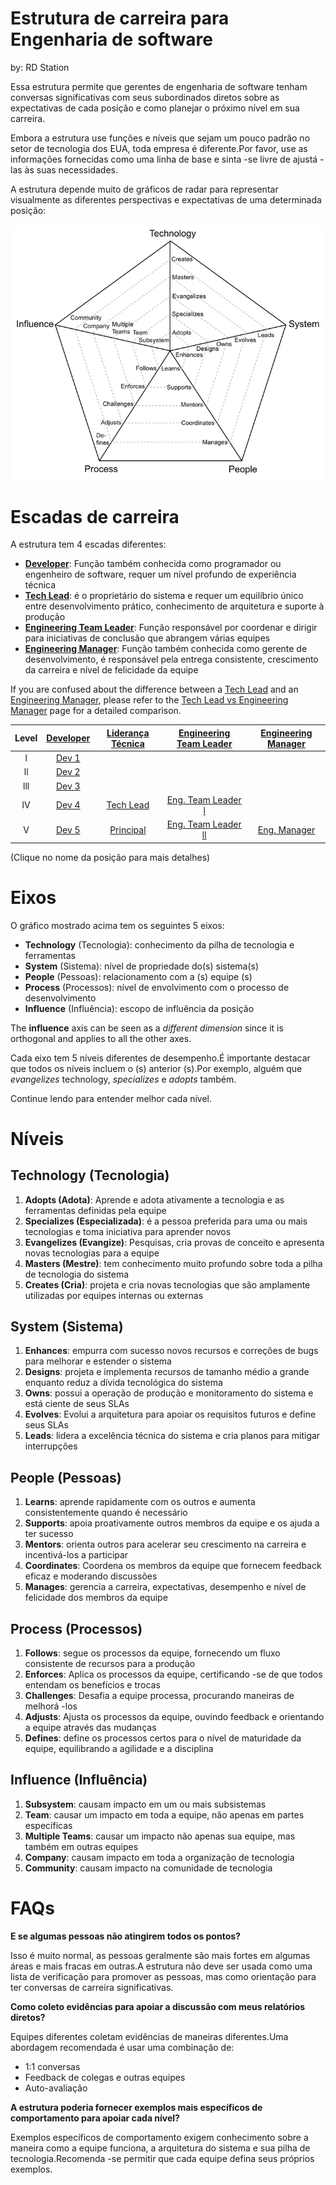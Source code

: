 
# Estrutura de carreira para Engenharia de software
by: RD Station

Essa estrutura permite que gerentes de engenharia de software tenham conversas significativas com seus subordinados diretos sobre as expectativas de cada posição e como planejar o próximo nível em sua carreira.

Embora a estrutura use funções e níveis que sejam um pouco padrão no setor de tecnologia dos EUA, toda empresa é diferente.Por favor, use as informações fornecidas como uma linha de base e sinta -se livre de ajustá -las às suas necessidades.

A estrutura depende muito de gráficos de radar para representar visualmente as diferentes perspectivas e expectativas de uma determinada posição:

<picture>
  <source media="(prefers-color-scheme: dark)" srcset="charts/template-dark.png">
  <source media="(prefers-color-scheme: light)" srcset="charts/template.png">
  <img alt="Template Chart" src="charts/template.png">
</picture>

# Escadas de carreira

A estrutura tem 4 escadas diferentes:

* [**Developer**](Developer.md): Função também conhecida como programador ou engenheiro de software, requer um nível profundo de experiência técnica
* [**Tech Lead**](TechLead.md): é o proprietário do sistema e requer um equilíbrio único entre desenvolvimento prático, conhecimento de arquitetura e suporte à produção 
* [**Engineering Team Leader**](TechnicalProgramManager.md): Função responsável por coordenar e dirigir para iniciativas de conclusão que abrangem várias equipes
* [**Engineering Manager**](EngineeringManager.md): Função também conhecida como gerente de desenvolvimento, é responsável pela entrega consistente, crescimento da carreira e nível de felicidade da equipe

If you are confused about the difference between a [Tech Lead](TechLead.md) and an [Engineering Manager](EngineeringManager.md), please refer to the [Tech Lead vs Engineering Manager](TechLead-EngineeringManager.md) page for a detailed comparison.

| Level | [Developer](Developer.md) | [Liderança Técnica](TechLead.md) | [Engineering Team Leader](TechnicalProgramManager.md) | [Engineering Manager](EngineeringManager.md) |
| :---: | :---: | :---: | :---: |  :---: |
| l | [Dev 1](Developer.md#d1---developer-1) | | | |
| ll | [Dev 2](Developer.md#d2---developer-2) | | | |
| lll | [Dev 3](Developer.md#d3---developer-3) | | | |
| lV | [Dev 4](Developer.md#d4---developer-4) | [Tech Lead](TechLead.md#tl4---tech-lead-4) | [Eng. Team Leader l](TechnicalProgramManager.md#tpm4---technical-program-manager-4) | |
| V | [Dev 5](Developer.md#d5---developer-5) | [Principal](TechLead.md#tl5---tech-lead-5) | [Eng. Team Leader ll](TechnicalProgramManager.md#tpm5---technical-program-manager-5) | [Eng. Manager](EngineeringManager.md#em5---engineering-manager-5) |

(Clique no nome da posição para mais detalhes)

# Eixos

O gráfico mostrado acima tem os seguintes 5 eixos:
* **Technology** (Tecnologia): conhecimento da pilha de tecnologia e ferramentas
* **System** (Sistema): nível de propriedade do(s) sistema(s)
* **People** (Pessoas): relacionamento com a (s) equipe (s)
* **Process** (Processos): nível de envolvimento com o processo de desenvolvimento
* **Influence** (Influência): escopo de influência da posição

The **influence** axis can be seen as a *different dimension* since it is orthogonal and applies to all the other axes.

Cada eixo tem 5 níveis diferentes de desempenho.É importante destacar que todos os níveis incluem o (s) anterior (s).Por exemplo, alguém que *evangelizes* technology, *specializes* e *adopts* também.

Continue lendo para entender melhor cada nível.

# Níveis

## Technology (Tecnologia)

1. **Adopts (Adota)**: Aprende e adota ativamente a tecnologia e as ferramentas definidas pela equipe
2. **Specializes (Especializada)**: é a pessoa preferida para uma ou mais tecnologias e toma iniciativa para aprender novos
3. **Evangelizes (Evangize)**: Pesquisas, cria provas de conceito e apresenta novas tecnologias para a equipe
4. **Masters (Mestre)**: tem conhecimento muito profundo sobre toda a pilha de tecnologia do sistema
5. **Creates (Cria)**: projeta e cria novas tecnologias que são amplamente utilizadas por equipes internas ou externas

## System (Sistema)

1. **Enhances**: empurra com sucesso novos recursos e correções de bugs para melhorar e estender o sistema
2. **Designs**: projeta e implementa recursos de tamanho médio a grande enquanto reduz a dívida tecnológica do sistema
3. **Owns**: possui a operação de produção e monitoramento do sistema e está ciente de seus SLAs
4. **Evolves**: Evolui a arquitetura para apoiar os requisitos futuros e define seus SLAs
5. **Leads**: lidera a excelência técnica do sistema e cria planos para mitigar interrupções

## People (Pessoas)

1. **Learns**: aprende rapidamente com os outros e aumenta consistentemente quando é necessário
2. **Supports**: apoia proativamente outros membros da equipe e os ajuda a ter sucesso
3. **Mentors**: orienta outros para acelerar seu crescimento na carreira e incentivá-los a participar
4. **Coordinates**: Coordena os membros da equipe que fornecem feedback eficaz e moderando discussões
5. **Manages**: gerencia a carreira, expectativas, desempenho e nível de felicidade dos membros da equipe

## Process (Processos)

1. **Follows**: segue os processos da equipe, fornecendo um fluxo consistente de recursos para a produção
2. **Enforces**: Aplica os processos da equipe, certificando -se de que todos entendam os benefícios e trocas
3. **Challenges**: Desafia a equipe processa, procurando maneiras de melhorá -los
4. **Adjusts**: Ajusta os processos da equipe, ouvindo feedback e orientando a equipe através das mudanças
5. **Defines**: define os processos certos para o nível de maturidade da equipe, equilibrando a agilidade e a disciplina

## Influence (Influência)

1. **Subsystem**: causam impacto em um ou mais subsistemas
2. **Team**: causar um impacto em toda a equipe, não apenas em partes específicas
3. **Multiple Teams**: causar um impacto não apenas sua equipe, mas também em outras equipes
4. **Company**: causam impacto em toda a organização de tecnologia
5. **Community**: causam impacto na comunidade de tecnologia

# FAQs

**E se algumas pessoas não atingirem todos os pontos?**

Isso é muito normal, as pessoas geralmente são mais fortes em algumas áreas e mais fracas em outras.A estrutura não deve ser usada como uma lista de verificação para promover as pessoas, mas como orientação para ter conversas de carreira significativas.

<!-- **E se a escada de carreira da minha organização for diferente?**

Como a estrutura é de código aberto, você tem a oportunidade de adaptá -lo à sua organização.Sinta -se à vontade para usar o [modelo do gráfico] (gráficos/modeling.png) para definir seus próprios níveis.

**Quando uma pessoa está pronta para se mudar para o próximo nível?**

As empresas geralmente esperam que uma pessoa esteja se apresentando no próximo nível * de forma consistente por vários meses * antes de formalizar uma promoção. -->

**Como coleto evidências para apoiar a discussão com meus relatórios diretos?**

Equipes diferentes coletam evidências de maneiras diferentes.Uma abordagem recomendada é usar uma combinação de:
* 1:1 conversas
* Feedback de colegas e outras equipes
* Auto-avaliação

**A estrutura poderia fornecer exemplos mais específicos de comportamento para apoiar cada nível?**

Exemplos específicos de comportamento exigem conhecimento sobre a maneira como a equipe funciona, a arquitetura do sistema e sua pilha de tecnologia.Recomenda -se permitir que cada equipe defina seus próprios exemplos.

<!-- **TBD**

**Do you have any additional resources about the topic?**

* [The Manager's Path](http://shop.oreilly.com/product/0636920056843.do): Camille Fournier does an excellent job at describing the expectations and challenges of many engineering positions. Also, she provides good advice about writing a career ladder in chapter 9.

* [How to Be Good at Performance Appraisals](https://store.hbr.org/product/how-to-be-good-at-performance-appraisals-simple-effective-done-right/10295): Dick Grote explains in simple terms how to define job responsibilities and how to evaluate performance (results and behaviors).

# Other Pages

* [**Developer**](Developer.md)
* [**Tech Lead**](TechLead.md)
* [**Technical Program Manager**](TechnicalProgramManager.md)
* [**Engineering Manager**](EngineeringManager.md)
* [**Tech Lead vs Engineering Manager**](TechLead-EngineeringManager.md)
* [**Managing Managers**](Managing-Managers.md) -->
